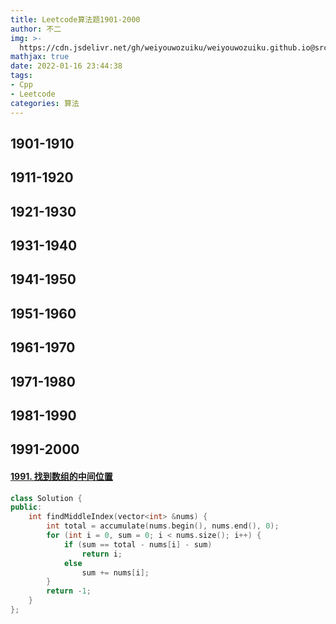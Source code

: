 ```yaml
---
title: Leetcode算法题1901-2000
author: 不二
img: >-
  https://cdn.jsdelivr.net/gh/weiyouwozuiku/weiyouwozuiku.github.io@src/source/_posts/PageImg/算法/Leetcode算法题1901-2000.jpeg
mathjax: true
date: 2022-01-16 23:44:38
tags: 
- Cpp
- Leetcode
categories: 算法
---
```


## 1901-1910
## 1911-1920
## 1921-1930
## 1931-1940
## 1941-1950
## 1951-1960
## 1961-1970
## 1971-1980
## 1981-1990
## 1991-2000

#### [1991. 找到数组的中间位置](https://leetcode-cn.com/problems/find-the-middle-index-in-array/)

```cpp
class Solution {
public:
    int findMiddleIndex(vector<int> &nums) {
        int total = accumulate(nums.begin(), nums.end(), 0);
        for (int i = 0, sum = 0; i < nums.size(); i++) {
            if (sum == total - nums[i] - sum)
                return i;
            else
                sum += nums[i];
        }
        return -1;
    }
};
```

